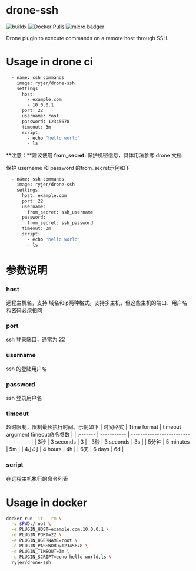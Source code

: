 # drone-ssh

![buildx](https://github.com/ryjer/drone-ssh/workflows/buildx-latest/badge.svg)
[![Docker Pulls](https://img.shields.io/docker/pulls/ryjer/drone-ssh.svg)](https://hub.docker.com/r/ryjer/drone-ssh/)
[![micro badger](https://images.microbadger.com/badges/image/ryjer/drone-ssh.svg)](https://microbadger.com/images/ryjer/drone-ssh "Get your own image badge on microbadger.com")

Drone plugin to execute commands on a remote host through SSH. 
# Usage in drone ci
```bash
  - name: ssh commands
    image: ryjer/drone-ssh
    settings:
      host:
        - example.com
        - 10.0.0.1
      port: 22
      username: root
      password: 12345678
      timeout: 3m
      script:
        - echo "hello world"
        - ls
```

**注意：**建议使用 **from_secret:** 保护机密信息，具体用法参考 drone 文档

保护 username 和 password 的from_secret示例如下
```bash
  - name: ssh commands
    image: ryjer/drone-ssh
    settings:
      host: example.com
      port: 22
      username: 
        from_secret: ssh_username
      password: 
        from_secret: ssh_password
      timeout: 3m
      script:
        - echo "hello world"
        - ls
```
# 参数说明
### host
远程主机名，支持 域名和ip两种格式。支持多主机，但这些主机的端口、用户名和密码必须相同
### port
ssh 登录端口，通常为 22
### username
ssh 的登陆用户名
### password
ssh 登录用户名
### timeout
超时限制，限制最长执行时间。示例如下
| 时间格式 | Time format | timeout argument    timeout命令参数 |
| :------- | ----------- | ----------------------------------- |
| 3秒      | 3 seconds   | 3                                   |
| 3秒      | 3 seconds   | 3s                                  |
| 5分钟    | 5 minutes   | 5m                                  |
| 4小时    | 4 hours     | 4h                                  |
| 6天      | 6 days      | 6d                                  |

### script
在远程主机执行的命令列表

# Usage in docker

```bash
docker run -it --rm \
  -v $PWD:/root \
  -e PLUGIN_HOST=example.com,10.0.0.1 \
  -e PLUGIN_PORT=22 \
  -e PLUGIN_USERNAME=root \
  -e PLUGIN_PASSWORD=12345678 \
  -e PLUGIN_TIMEOUT=3m \
  -e PLUGIN_SCRIPT=echo hello world,ls \
  ryjer/drone-ssh
```

